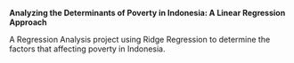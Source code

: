 **Analyzing the Determinants of Poverty in Indonesia: A Linear Regression Approach**

A Regression Analysis project using Ridge Regression to determine the factors that affecting poverty in Indonesia.

